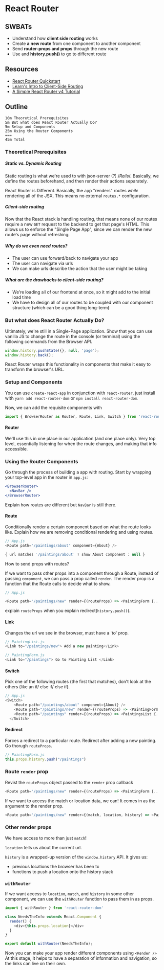 # React Router

## SWBATs
* Understand how **client side routing** works
* Create **a new route** from one component to another component
* Send **router-props and props** through the new route
* Use **<Link/>** and **history.push()** to go to different route

## Resources
* [React Router Quickstart](https://reacttraining.com/react-router/web/guides/quick-start)
* [Learn's Intro to Client-Side Routing](https://github.com/learn-co-curriculum/react-introduction-to-react-router)
* [A Simple React Router v4 Tutorial](https://medium.com/@pshrmn/a-simple-react-router-v4-tutorial-7f23ff27adf)

## Outline

    10m Theoretical Prerequisites
    5m But what does React Router Actually Do?
    5m Setup and Components
    25m Using the Router Components
    ===
    45m Total

### Theoretical Prerequisites

##### Static vs. Dynamic Routing

Static routing is what we're used to with json-server (?) /*Rails*/. Basically, we define the routes beforehand, and then render their actions separately.

React Router is Different. Basically, the app "renders" routes _while_ rendering all of the JSX. This means no external `routes.*` configuration.

##### Client-side routing

Now that the React stack is handling routing, that means none of our routes require a new `GET` request to the backend to get that page's HTML. This allows us to enforce the "Single Page App", since we can render the new route's page without refreshing.

##### Why do we even need routes?

* The user can use forward/back to navigate your app
* The user can navigate via urls
* We can make urls describe the action that the user might be taking

##### What are the drawbacks to client-side routing?

* We're loading all of our frontend at once, so it might add to the initial load time
* We have to design all of our routes to be coupled with our component structure (which can be a good thing long-term)

### But what does React Router Actually Do?

Ultimately, we're still in a Single-Page application. Show that you can use vanilla JS to change the route in the console (or terminal) using the following commands from the Browser API.


```js
window.history.pushState({}, null, 'page');
window.history.back();
```
React Router wraps this functionality in components that make it easy to transform the browser's URL.


### Setup and Components

You can use `create-react-app` in conjunction with `react-router`, just install with `yarn add react-router-dom` or `npm install react-router-dom`.

Now, we can add the requisite components with

```js
import { BrowserRouter as Router, Route, Link, Switch } from 'react-router-dom';
```

#### Router

We'll use this in one place in our application (and one place only). Very top level, essentially listening for when the route changes, and making that info accessible.

### Using the Router Components

Go through the process of building a app with routing. Start by wrapping your top-level app in the router in `app.js`:

```jsx
<BrowserRouter>
  <NavBar />
</BrowserRouter>
```
Explain how routes are different but `NavBar` is still there.

#### Route

Conditionally render a certain component based on what the route looks like. Explain how we are removing conditional rendering and using routes.

```js
// App.js
<Route path="/paintings/about" component={About} />

{ url matches '/paintings/about' ? show About component : null }

```
How to send props with routes?

If we want to pass other props into a component through a Route, instead of passing `component`, we can pass a prop called `render`. The render prop is a function that the Route calls to decide what to show.

```js
// App.js

<Route path="/paintings/new" render={(routeProps) => <PaintingForm {...routeProps} addPainting={this.addPainting}/>} />
```
explain `routeProps` when you explain redirect(`history.push()`).


#### Link

Changes the url we see in the browser, must have a 'to' prop.

```js
// PaintingList.js 
<Link to="/paintings/new"> Add a new painting</Link>

// PaintingForm.js
<Link to="/paintings"> Go to Painting List </Link>

```


#### Switch

Pick one of the following routes (the first that matches), don't look at the others (like an if/ else if/ else if).

```js
// App.js
<Switch>
    <Route path="/paintings/about" component={About} />
    <Route path="/paintings/new" render={(routeProps) => <PaintingForm {...routeProps} addPainting={this.addPainting}/>} />
    <Route path="/paintings" render={(routeProps) => <PaintingsList {...routeProps} paintings={this.state.paintings}/>} />
  </Switch>
```

#### Redirect

Forces a redirect to a particular route. Redirect after adding a new painting. Go thorugh `routeProps`.

```js
// PaintingForm.js
this.props.history.push("/paintings")
```

### Route `render` prop

Revist the `routeProps` object passed to the `render` prop callback

```js
<Route path="/paintings/new" render={(routeProps) => <PaintingForm {...routeProps} addPainting={this.addPainting}/>} />
```

If we want to access the match or location data, we can! It comes in as the argument to the render prop.


```js
<Route path="/paintings/new" render={(match, location, history) => <PaintingForm {...routeProps} addPainting={this.addPainting}/>} />
```

### Other render props

We have access to more than just `match`!

`location` tells us about the current url.

`history` is a wrapped-up version of the `window.history` API. It gives us:
- previous locations the browser has been to
- functions to push a location onto the history stack

### `withRouter`

If we want access to `location`, `match`, and `history` in some other component, we can use the `withRouter` function to pass them in as props.

```js
import { withRouter } from 'react-router-dom'

class NeedsTheInfo extends React.Component {
  render() {
    <div>{this.props.location}</div>
  }
}

export default withRouter(NeedsTheInfo);
```

Now you can make your app render different components using `<Render />` At this stage, it helps to have a separation of information and navigation, so the links can live on their own.